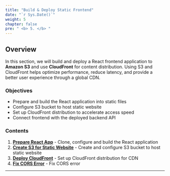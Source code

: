 ```yaml
---
title: "Build & Deploy Static Frontend"
date: "`r Sys.Date()`"
weight: 5
chapter: false
pre: " <b> 5. </b> "
---
```


## Overview

In this section, we will build and deploy a React frontend application to **Amazon S3** and use **CloudFront** for content distribution. Using S3 and CloudFront helps optimize performance, reduce latency, and provide a better user experience through a global CDN.

### Objectives

- Prepare and build the React application into static files
- Configure S3 bucket to host static website
- Set up CloudFront distribution to accelerate access speed
- Connect frontend with the deployed backend API

### Contents

1. [**Prepare React App**](5.1-setup-react-app/) - Clone, configure and build the React application
2. [**Create S3 for Static Website**](5.2-deploy-to-s3/) - Create and configure S3 bucket to host static website
3. [**Deploy CloudFront**](5.3-cloudfront/) - Set up CloudFront distribution for CDN
4. [**Fix CORS Error**](5.4-fix-cors/) - Fix CORS error

---
